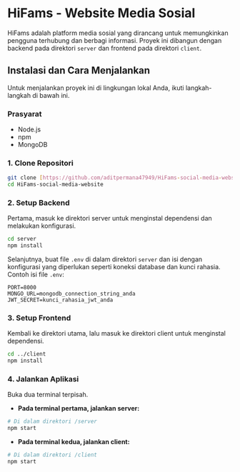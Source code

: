 # HiFams - Website Media Sosial

HiFams adalah platform media sosial yang dirancang untuk memungkinkan pengguna terhubung dan berbagi informasi. Proyek ini dibangun dengan backend pada direktori `server` dan frontend pada direktori `client`.

## Instalasi dan Cara Menjalankan

Untuk menjalankan proyek ini di lingkungan lokal Anda, ikuti langkah-langkah di bawah ini.

### Prasyarat

* Node.js
* npm
* MongoDB

### 1. Clone Repositori

```bash
git clone [https://github.com/aditpermana47949/HiFams-social-media-website.git](https://github.com/aditpermana47949/HiFams-social-media-website.git)
cd HiFams-social-media-website
````

### 2\. Setup Backend

Pertama, masuk ke direktori server untuk menginstal dependensi dan melakukan konfigurasi.

```bash
cd server
npm install
```

Selanjutnya, buat file `.env` di dalam direktori `server` dan isi dengan konfigurasi yang diperlukan seperti koneksi database dan kunci rahasia. Contoh isi file `.env`:

```env
PORT=8000
MONGO_URL=mongodb_connection_string_anda
JWT_SECRET=kunci_rahasia_jwt_anda
```

### 3\. Setup Frontend

Kembali ke direktori utama, lalu masuk ke direktori client untuk menginstal dependensi.

```bash
cd ../client
npm install
```

### 4\. Jalankan Aplikasi

Buka dua terminal terpisah.

  * **Pada terminal pertama, jalankan server:**

<!-- end list -->

```bash
# Di dalam direktori /server
npm start
```

  * **Pada terminal kedua, jalankan client:**

<!-- end list -->

```bash
# Di dalam direktori /client
npm start
```
